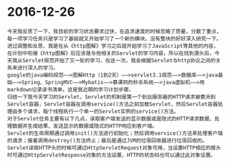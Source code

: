 # 2016-12-26
    今天我反思了一下，我目前的学习状态要求过快，在追求速度的时候忽略了质量，分散了重点，每一项学习任务只是学习了基础就又开始学习了一个新的模块，没有整块的好好深入研究一下。
    进过调整和反思，我是在从《http图解》学习之后就开始学习了JavaScript等其他的内容，在计划中衔接《http图解》后应该是与他相关的Servlet的学习内容，所以在找到源头后，今天我从Servlet规范开始了又一轮的学习，在这一次，我会根据Servlet与http协议之间的关系来进行深入的学习。
    google的java编码规范——>图解Http（1到2天）——>servlet3.1规范——>数据库——>java基础——>Spring、SpringMVC——>Mybatis——>慕课网的秒杀系统——>java虚拟机——>用markdown记录读书清单。这是我近期的学习计划步骤。
    归结一下我今天学习的Servlet，Servlet的机制是第一个到达服务器的HTTP请求被委派到Servlet容器，Servlet容器在调用service()方法之前加载Servlet，然后Servlet容器处理由多个请求，每个线程执行一个单一的Servlet实例的service()方法。
    对于Servlet任务主要有以下几点，读取客户端发送的显示数据或是隐式的HTTP请求数据、处理数据并生成结果、发送显示的数据或隐式的HTTP响应到客户端。
    Servlet的生命周期通过调用init()方法进行初始化；然后调用service()方法来处理客户端的请求；接着调用destroy()方法终止；最后是通过JVM的垃圾回收器进行垃圾回收的。
    Servlet读取HTTP头的时候可通过HttpServletRequest对象可用，当设置HTTP相应的报头时可通过HttpServletResponse对象的方法设置，HTTP的状态码也可以通过此对象设置。

    
